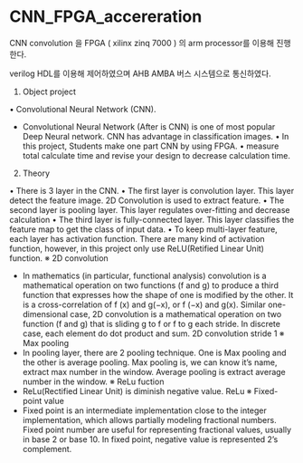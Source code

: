 # CNN_FPGA_accereration

CNN convolution 을 FPGA ( xilinx zinq 7000 ) 의 arm processor를 이용해 진행한다.

verilog HDL를 이용해 제어하였으며 AHB AMBA 버스 시스템으로 통신하였다.

1. Object project

• Convolutional Neural Network (CNN).
- Convolutional Neural Network (After is CNN) is one of most popular Deep
Neural network. CNN has advantage in classification images.
• In this project, Students make one part CNN by using FPGA.
• measure total calculate time and revise your design to decrease calculation
time.

2. Theory

• There is 3 layer in the CNN.
• The first layer is convolution layer. This layer detect the feature image. 2D Convolution is used to extract feature.
• The second layer is pooling layer. This layer regulates over-fitting and decrease calculation
• The third layer is fully-connected layer. This layer classifies the feature map to get the class of input data.
• To keep multi-layer feature, each layer has activation function. There are many kind of activation function, however, in this project only use ReLU(Retified Linear Unit) function.
※ 2D convolution
- In mathematics (in particular, functional analysis) convolution is a
mathematical operation on two functions (f and g) to produce a third function that expresses how the shape of one is modified by the other. It is a cross-correlation of f (x) and g(−x), or f (−x) and g(x). Similar one-dimensional case, 2D convolution is a mathematical operation on two function (f and g) that is sliding g to f or f to g each stride. In discrete case, each element do dot product and sum.
  2D convolution stride 1
※ Max pooling
- In pooling layer, there are 2 pooling technique. One is Max pooling and the
other is average pooling. Max pooling is, we can know it’s name, extract max number in the window. Average pooling is extract average number in the window.
 ※ ReLu fuction
- ReLu(Rectified Linear Unit) is
diminish negative value.
 ReLu
※ Fixed-point value
- Fixed point is an intermediate implementation close to the integer
implementation, which allows partially modeling fractional numbers. Fixed point number are useful for representing fractional values, usually in base 2 or base 10. In fixed point, negative value is represented 2’s complement.

